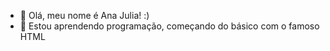 - 👋 Olá, meu nome é Ana Julia! :)
- 🌱 Estou aprendendo programação, começando do básico com o famoso HTML

<!---
anajuliapds/anajuliapds is a ✨ special ✨ repository because its `README.md` (this file) appears on your GitHub profile.
You can click the Preview link to take a look at your changes.
--->
